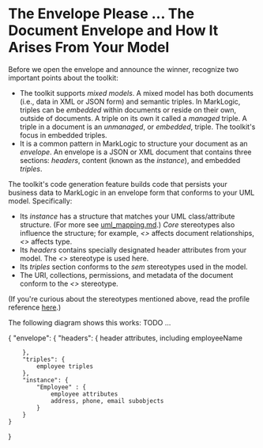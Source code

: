 # The Envelope Please ... The Document Envelope and How It Arises From Your Model

Before we open the envelope and announce the winner, recognize two important points about the toolkit:

- The toolkit supports *mixed models*. A mixed model has both documents (i.e., data in XML or JSON form) and semantic triples. In MarkLogic, triples can be *embedded* within documents or reside on their own, outside of documents. A triple on its own it called a *managed* triple. A triple in a document is an *unmanaged*, or *embedded*, triple. The toolkit's focus in embedded triples.
- It is a common pattern in MarkLogic to structure your document as an *envelope*. An envelope is a JSON or XML document that contains three sections: *headers*, content (known as the *instance*), and embedded *triples*. 

The toolkit's code generation feature builds code that persists your business data to MarkLogic in an envelope form that conforms to your UML model. Specifically:

- Its *instance* has a structure that matches your UML class/attribute structure. (For more see [uml_mapping.md](uml_mapping.md).) *Core* stereotypes also influence the structure; for example, *<<FK>>* affects document relationships, *<<esProperty>>* affects type.
- Its *headers* contains specially designated header attributes from your model. The *<<xHeader>>* stereotype is used here.
- Its *triples* section conforms to the *sem* stereotypes used in the model. 
- The URI, collections, permissions, and metadata of the document conform to the *<<xDocument>>* stereotype. 

(If you're curious about the stereotypes mentioned above, read the profile reference [here](profile.md).)

The following diagram shows this works:
TODO ... 


{
	"envelope": {
		"headers": {
			header attributes, including employeeName

		},
		"triples": {
			employee triples
		},
		"instance": {
			"Employee" : {
				employee attributes
				address, phone, email subobjects
			}
		}
	}
}